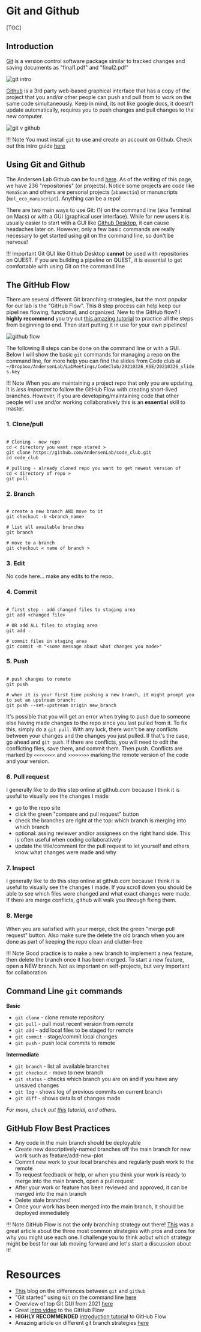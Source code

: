 # Git and Github

[TOC]

## Introduction

[Git](https://git-scm.com/) is a version control software package similar to tracked changes and saving documents as "final1.pdf" and "final2.pdf"

![git intro](../img/git_intro.png)

[Github](https://github.com/) is a 3rd party web-based graphical interface that has a copy of the project that you and/or other people can push and pull from to work on the same code simultaneously. Keep in mind, its not like google docs, it doesn’t update automatically, requires you to push changes and pull changes to the new computer.

![git v github](../img/git_v_github.png)

!!! Note
	You must install `git` to use and create an account on Github. Check out this intro guide [here](https://docs.gitlab.com/ee/gitlab-basics/start-using-git.html)

## Using Git and Github

The Andersen Lab Github can be found [here](https://github.com/AndersenLab). As of the writing of this page, we have 236 "repositories" (or projects). Notice some projects are code like `NemaScan` and others are personal projects (`abamectin`) or manuscripts (`mol_eco_manuscript`). Anything can be a repo!

There are two main ways to use Git: (1) on the command line (aka Terminal on Macs) or with a GUI (graphical user interface). While for new users it is usually easier to start with a GUI like [Github Desktop](https://desktop.github.com/), it can cause headaches later on. However, only a few basic commands are really necessary to get started using git on the command line, so don't be nervous!

!!! Important
	Git GUI like Github Desktop **cannot** be used with repositories on QUEST. If you are building a pipeline on QUEST, it is essential to get comfortable with using Git on the command line

## The GitHub Flow

There are several different Git branching strategies, but the most popular for our lab is the "GitHub Flow". This 8 step process can help keep our pipelines flowing, functional, and organized. New to the GitHub flow? I **highly recommend** you try out [this amazing tutorial](https://lab.github.com/githubtraining/introduction-to-github) to practice all the steps from beginning to end. Then start putting it in use for your own pipelines!

![github flow](../img/github_flow.png)

The following 8 steps can be done on the command line or with a GUI. Below I will show the basic `git` commands for managing a repo on the command line, for more help you can find the slides from Code club at `~/Dropbox/AndersenLab/LabMeetings/CodeClub/20210326_KSE/20210326_slides.key`

!!! Note
	When you are maintaining a project repo that only you are updating, it is *less important* to follow the GitHub Flow with creating short-lived branches. However, if you are developing/maintaining code that other people will use and/or working collaboratively this is an **essential** skill to master. 

### 1. Clone/pull

```

# Cloning - new repo
cd < directory you want repo stored >
git clone https://github.com/AndersenLab/code_club.git
cd code_club

# pulling - already cloned repo you want to get newest version of
cd < directory of repo >
git pull

```

### 2. Branch

```

# create a new branch AND move to it
git checkout -b <branch_name>

# list all available branches
git branch

# move to a branch
git checkout < name of branch >

```

### 3. Edit

No code here... make any edits to the repo.

### 4. Commit

```

# first step - add changed files to staging area
git add <changed file>

# OR add ALL files to staging area
git add .

# commit files in staging area
git commit -m "<some message about what changes you made>"

```

### 5. Push

```

# push changes to remote
git push

# when it is your first time pushing a new branch, it might prompt you to set an upstream branch:
git push --set-upstream origin new_branch

```

It's possible that you will get an error when trying to push due to someone else having made changes to the repo since you last pulled from it. To fix this, simply do a `git pull`. With any luck, there won't be any conflicts between your changes and the changes you just pulled. If that's the case, go ahead and `git push`. If there are conflicts, you will need to edit the conflicting files, save them, and commit them. Then push. Conflicts are marked by `<<<<<<<<` and `>>>>>>>>` marking the remote version of the code and your version.

### 6. Pull request

I generally like to do this step online at github.com because I think it is useful to visually see the changes I made

- go to the repo site
- click the green "compare and pull request" button
- check the branches are right at the top: which branch is merging into which branch
- optional: assing reviewer and/or assignees on the right hand side. This is often useful when coding collaboratively 
- update the title/comment for the pull request to let yourself and others know what changes were made and why


### 7. Inspect

I generally like to do this step online at github.com because I think it is useful to visually see the changes I made. If you scroll down you should be able to see which files were changed and what exact changes were made. If there are merge conflicts, github will walk you through fixing them.

### 8. Merge

When you are satisfied with your merge, click the green "merge pull request" button. Also make sure the delete the old branch when you are done as part of keeping the repo clean and clutter-free

!!! Note
	Good practice is to make a new branch to implement a new feature, then delete the branch once it has been merged. To start a new feature, open a NEW branch. Not as important on self-projects, but very important for collaboration

## Command Line `git` commands

__Basic__

* `git clone` - clone remote repository
* `git pull` - pull most recent version from remote
* `git add` - add local files to be staged for remote
* `git commit` - stage/commit local changes
* `git push` - push local commits to remote

__Intermediate__

* `git branch` - list all available branches
* `git checkout` - move to new branch
* `git status` - checks which branch you are on and if you have any unsaved changes
* `git log` - shows log of previous commits on current branch
* `git diff` - shows details of changes made

*For more, check out [this](https://docs.gitlab.com/ee/gitlab-basics/start-using-git.html) tutorial, and others.*

## GitHub Flow Best Practices

* Any code in the main branch should be deployable
* Create new descriptively-named branches off the main branch for new work such as feature/add-new-plot
* Commit new work to your local branches and regularly push work to the remote
* To request feedback or help, or when you think your work is ready to merge into the main branch, open a pull request
* After your work or feature has been reviewed and approved, it can be merged into the main branch
* Delete stale branches!
* Once your work has been merged into the main branch, it should be deployed immediately

!!! Note
	GitHub Flow is not the only branching strategy out there! [This](https://www.gitkraken.com/learn/git/best-practices/git-branch-strategy#github-flow-branch-strategy) was a great article about the three most common strategies with pros and cons for why you might use each one. I challenge you to think aobut which strategy might be best for our lab moving forward and let's start a discussion about it!


# Resources

* [This](https://www.edureka.co/blog/git-vs-github/) blog on the differences between `git` and `github`
* "Git started" using `Git` on the command line [here](https://docs.gitlab.com/ee/gitlab-basics/start-using-git.html)
* Overview of top Git GUI from 2021 [here](https://acodez.in/git-gui-clients/)
* Great [intro video](https://www.youtube.com/watch?v=PBI2Rz-ZOxU) to the GitHub Flow
* **HIGHLY RECOMMENDED** [introduction tutorial](https://lab.github.com/githubtraining/introduction-to-github) to GitHub Flow
* Amazing article on different git branch strategies [here](https://www.gitkraken.com/learn/git/best-practices/git-branch-strategy#github-flow-branch-strategy)
